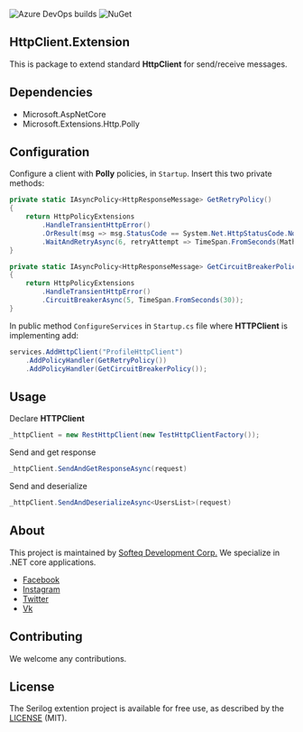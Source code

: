 ![Azure DevOps builds](https://dev.azure.com/eugenypetlakh/HttpClient.Extension/_apis/build/status/Softeq.HttpClient.Extension?branchName=master)
![NuGet](https://img.shields.io/nuget/v/Softeq.HttpClient.Extension.svg)

## HttpClient.Extension
This is package to extend standard **HttpClient** for send/receive messages.

## Dependencies
- Microsoft.AspNetCore
- Microsoft.Extensions.Http.Polly

## Configuration

Configure a client with **Polly** policies, in `Startup`. Insert this two private methods:

```csharp
private static IAsyncPolicy<HttpResponseMessage> GetRetryPolicy()
{
    return HttpPolicyExtensions
        .HandleTransientHttpError()
        .OrResult(msg => msg.StatusCode == System.Net.HttpStatusCode.NotFound)
        .WaitAndRetryAsync(6, retryAttempt => TimeSpan.FromSeconds(Math.Pow(2, retryAttempt)));
}

private static IAsyncPolicy<HttpResponseMessage> GetCircuitBreakerPolicy()
{
    return HttpPolicyExtensions
        .HandleTransientHttpError()
        .CircuitBreakerAsync(5, TimeSpan.FromSeconds(30));
}
```

In public method `ConfigureServices` in `Startup.cs` file where **HTTPClient** is implementing add:
```csharp
services.AddHttpClient("ProfileHttpClient")
    .AddPolicyHandler(GetRetryPolicy())
    .AddPolicyHandler(GetCircuitBreakerPolicy());
```
## Usage
Declare **HTTPClient**

```csharp
_httpClient = new RestHttpClient(new TestHttpClientFactory());
```
Send and get response
```csharp
_httpClient.SendAndGetResponseAsync(request)
```
Send and deserialize
```csharp
_httpClient.SendAndDeserializeAsync<UsersList>(request)
```

## About

This project is maintained by [Softeq Development Corp.](https://www.softeq.com/)
We specialize in .NET core applications.

 - [Facebook](https://web.facebook.com/Softeq.by/)
 - [Instagram](https://www.instagram.com/softeq/)
 - [Twitter](https://twitter.com/Softeq)
 - [Vk](https://vk.com/club21079655)

## Contributing

We welcome any contributions.

## License

The Serilog extention project is available for free use, as described by the [LICENSE](/LICENSE) (MIT).